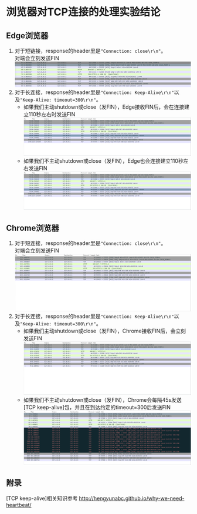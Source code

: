 # 浏览器对TCP连接的处理实验结论
## Edge浏览器
1. 对于短链接，response的header里是`"Connection: close\r\n"`。  
    对端会立刻发送FIN  
    ![](https://github.com/wu-zero/MyWebServer/raw/master/doc/pics/edge/1_1.png)
2. 对于长连接，response的header里是`"Connection: Keep-Alive\r\n"`以及`"Keep-Alive: timeout=300\r\n"`。  
    * 如果我们主动shutdown或close（发FIN），Edge接收FIN后，会在连接建立110秒左右时发送FIN  
    ![](https://github.com/wu-zero/MyWebServer/raw/master/doc/pics/edge/1_2.png)
    * 如果我们不主动shutdown或close（发FIN），Edge也会连接建立110秒左右发送FIN  
    ![](https://github.com/wu-zero/MyWebServer/raw/master/doc/pics/edge/1_2.png)
## Chrome浏览器
1. 对于短连接，response的header里是`"Connection: close\r\n"`。  
    对端会立刻发送FIN  
    ![](https://github.com/wu-zero/MyWebServer/raw/master/doc/pics/chrome/2_1.png)
1. 对于长连接，response的header里是`"Connection: Keep-Alive\r\n"`以及`"Keep-Alive: timeout=300\r\n"`。  
    * 如果我们主动shutdown或close（发FIN），Chrome接收FIN后，会立刻发送FIN  
    ![](https://github.com/wu-zero/MyWebServer/raw/master/doc/pics/chrome/2_2.png)
    * 如果我们不主动shutdown或close（发FIN），Chrome会每隔45s发送[TCP keep-alive]包，并且在到达约定的timeout=300后发送FIN  
    ![](https://github.com/wu-zero/MyWebServer/raw/master/doc/pics/chrome/2_3.png)
## 附录
[TCP keep-alive]相关知识参考 http://hengyunabc.github.io/why-we-need-heartbeat/
